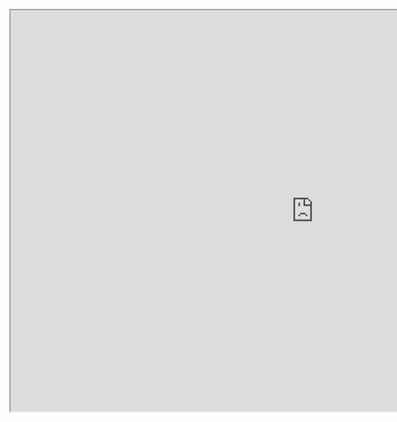 <figure class="dashboard_container">
  <iframe src="https://public.tableau.com/views/gif_16182940609810/sheet0_1?:embed=yes&:showVizHome=no" width="1082" height="717">
  </iframe>
</figure>
